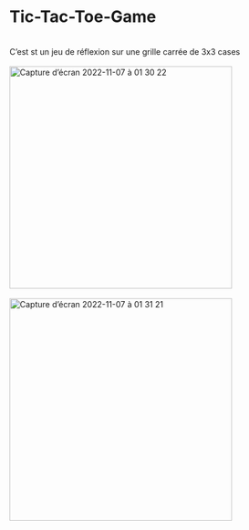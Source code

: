 # Tic-Tac-Toe-Game
</br>
C’est st un jeu de réflexion sur une grille carrée de 3x3 cases
</br>
</br>
<img width="390" alt="Capture d’écran 2022-11-07 à 01 30 22" src="https://user-images.githubusercontent.com/110396492/200206814-7c9ed793-6d49-4c5e-9f94-aedb30d3201b.png">
</br>
</br>
<img width="390" alt="Capture d’écran 2022-11-07 à 01 31 21" src="https://user-images.githubusercontent.com/110396492/200206826-18d14868-ff43-4272-b511-18e1a0bf948b.png">

